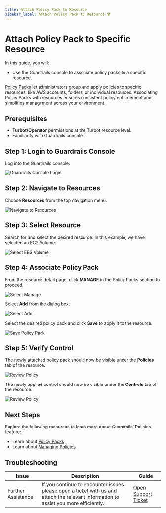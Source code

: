 ```yaml
---
title: Attach Policy Pack to Resource
sidebar_label: Attach Policy Pack to Resource 🛠
---
```


# Attach Policy Pack to Specific Resource

In this guide, you will:
- Use the Guardrails console to associate policy packs to a specific resource.

[Policy Packs](/guardrails/docs/guides/configuring-guardrails/policy-packs#policy-packs) let administrators group and apply policies to specific resources, like AWS accounts, folders, or individual resources. Associating Policy Packs with resources ensures consistent policy enforcement and simplifies management across your environment.

## Prerequisites

- **Turbot/Operator** permissions at the Turbot resource level.
- Familiarity with Guardrails console.

## Step 1: Login to Guardrails Console

Log into the Guardrails console.

![Guardrails Console Login](/images/docs/guardrails/using/policies/policy-packs/attach-policy-pack-to-resource/guardrails-console-login.png)

## Step 2: Navigate to Resources

Choose **Resources** from the top navigation menu.

![Navigate to Resources](/images/docs/guardrails/using/policies/policy-packs/attach-policy-pack-to-resource/guardrails-select-resources-tab.png)

## Step 3: Select Resource

Search for and select the desired resource. In this example, we have selected an EC2 Volume.

![Select EBS Volume](/images/docs/guardrails/using/policies/policy-packs/attach-policy-pack-to-resource/guardrails-select-resource.png)

## Step 4: Associate Policy Pack

From the resource detail page, click **MANAGE** in the Policy Packs section to proceed.

![Select Manage](/images/docs/guardrails/using/policies/policy-packs/attach-policy-pack-to-resource/guardrails-select-manage.png)

Select **Add** from the dialog box.

![Select Add](/images/docs/guardrails/using/policies/policy-packs/attach-policy-pack-to-resource/guardrails-select-add.png)

Select the desired policy pack and click **Save** to apply it to the resource.

![Save Policy Pack](/images/docs/guardrails/using/policies/policy-packs/attach-policy-pack-to-resource/guardrails-select-policy-pack-save.png)

## Step 5: Verify Control

The newly attached policy pack should now be visible under the **Policies** tab of the resource.

![Review Policy](/images/docs/guardrails/using/policies/policy-packs/attach-policy-pack-to-resource/guardrails-verify-policy.png)

The newly applied control should now be visible under the **Controls** tab of the resource.

![Review Policy](/images/docs/guardrails/using/policies/policy-packs/attach-policy-pack-to-resource/guardrails-verify-controls.png)

## Next Steps

Explore the following resources to learn more about Guardrails’ Policies feature:

- Learn about [Policy Packs](/guardrails/docs/concepts/policy-packs)
- Learn about [Managing Policies](/guardrails/docs/guides/configuring-guardrails/managing-policies)

## Troubleshooting

| Issue                                      | Description                                                                                                                                                                                                 | Guide                                |
|----------------------------------------------|-------------------------------------------------------------------------------------------------------------------------------------------------------------------------------------------------------------------|-----------------------------------------------------|
| Further Assistance                       | If you continue to encounter issues, please open a ticket with us and attach the relevant information to assist you more efficiently.                                                 | [Open Support Ticket](https://support.turbot.com)   |
